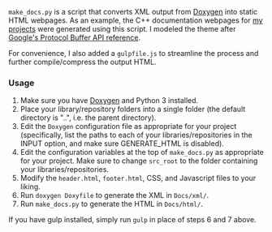 
`make_docs.py` is a script that converts XML output from [Doxygen](http://www.stack.nl/~dimitri/doxygen/) into static HTML webpages. As an example, the C++ documentation webpages for [my projects](http://asaparov.org/docs/core/) were generated using this script. I modeled the theme after [Google's Protocol Buffer API reference](https://developers.google.com/protocol-buffers/docs/reference/cpp/).

For convenience, I also added a `gulpfile.js` to streamline the process and further compile/compress the output HTML.

### Usage

1. Make sure you have [Doxygen](http://www.stack.nl/~dimitri/doxygen/) and Python 3 installed.
2. Place your library/repository folders into a single folder (the default directory is "..", i.e. the parent directory).
3. Edit the `Doxygen` configuration file as appropriate for your project (specifically, list the paths to each of your libraries/repositories in the INPUT option, and make sure GENERATE_HTML is disabled).
4. Edit the configuration variables at the top of `make_docs.py` as appropriate for your project. Make sure to change `src_root` to the folder containing your libraries/repositories.
5. Modify the `header.html`, `footer.html`, CSS, and Javascript files to your liking.
6. Run `doxygen Doxyfile` to generate the XML in `Docs/xml/`.
7. Run `make_docs.py` to generate the HTML in `Docs/html/`.

If you have gulp installed, simply run `gulp` in place of steps 6 and 7 above.
